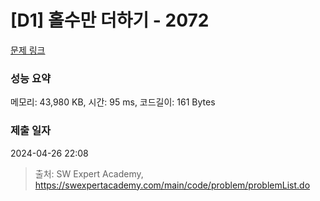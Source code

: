 # [D1] 홀수만 더하기 - 2072 

[문제 링크](https://swexpertacademy.com/main/code/problem/problemDetail.do?contestProbId=AV5QSEhaA5sDFAUq) 

### 성능 요약

메모리: 43,980 KB, 시간: 95 ms, 코드길이: 161 Bytes

### 제출 일자

2024-04-26 22:08



> 출처: SW Expert Academy, https://swexpertacademy.com/main/code/problem/problemList.do